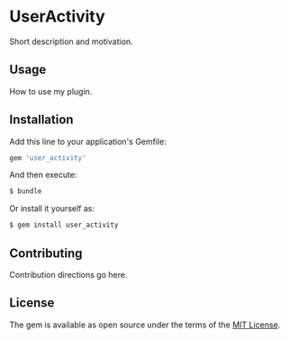 # UserActivity
Short description and motivation.

## Usage
How to use my plugin.

## Installation
Add this line to your application's Gemfile:

```ruby
gem 'user_activity'
```

And then execute:
```bash
$ bundle
```

Or install it yourself as:
```bash
$ gem install user_activity
```

## Contributing
Contribution directions go here.

## License
The gem is available as open source under the terms of the [MIT License](http://opensource.org/licenses/MIT).
